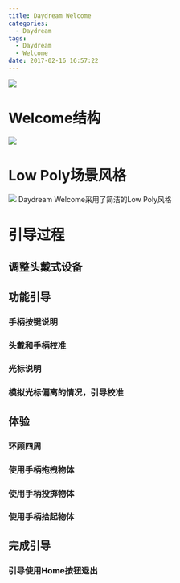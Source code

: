 ```yaml
---
title: Daydream Welcome
categories:
  - Daydream
tags:
  - Daydream
  - Welcome
date: 2017-02-16 16:57:22
---
```


![](http://cdn.tyrion.wang/Welcome_0.0_title.png)

<!--more-->
# Welcome结构
![](http://cdn.tyrion.wang/Welcome_1.0_structure.png)

# Low Poly场景风格
![](http://cdn.tyrion.wang/Welcome_11.0_scene_01.png?imageMogr2/thumbnail/1024x)
Daydream Welcome采用了简洁的Low Poly风格

# 引导过程
## 调整头戴式设备
## 功能引导
### 手柄按键说明
### 头戴和手柄校准
### 光标说明
### 模拟光标偏离的情况，引导校准
## 体验
### 环顾四周
### 使用手柄拖拽物体
### 使用手柄投掷物体
### 使用手柄拾起物体
## 完成引导
### 引导使用Home按钮退出

